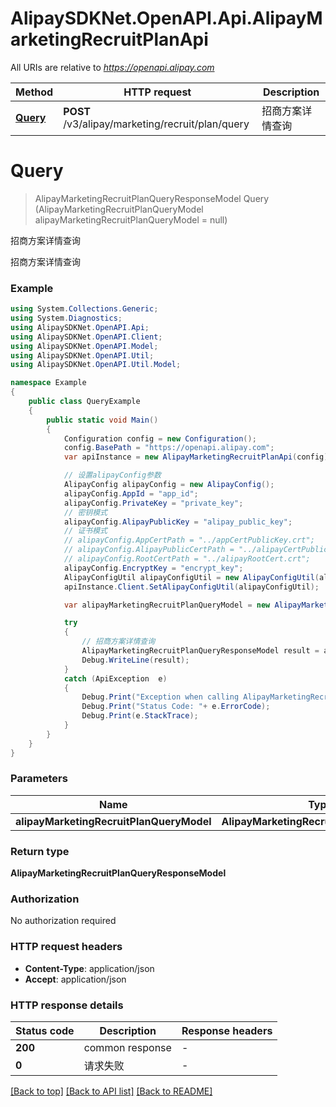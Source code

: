 # AlipaySDKNet.OpenAPI.Api.AlipayMarketingRecruitPlanApi

All URIs are relative to *https://openapi.alipay.com*

Method | HTTP request | Description
------------- | ------------- | -------------
[**Query**](AlipayMarketingRecruitPlanApi.md#query) | **POST** /v3/alipay/marketing/recruit/plan/query | 招商方案详情查询


<a name="query"></a>
# **Query**
> AlipayMarketingRecruitPlanQueryResponseModel Query (AlipayMarketingRecruitPlanQueryModel alipayMarketingRecruitPlanQueryModel = null)

招商方案详情查询

招商方案详情查询

### Example
```csharp
using System.Collections.Generic;
using System.Diagnostics;
using AlipaySDKNet.OpenAPI.Api;
using AlipaySDKNet.OpenAPI.Client;
using AlipaySDKNet.OpenAPI.Model;
using AlipaySDKNet.OpenAPI.Util;
using AlipaySDKNet.OpenAPI.Util.Model;

namespace Example
{
    public class QueryExample
    {
        public static void Main()
        {
            Configuration config = new Configuration();
            config.BasePath = "https://openapi.alipay.com";
            var apiInstance = new AlipayMarketingRecruitPlanApi(config);

            // 设置alipayConfig参数
            AlipayConfig alipayConfig = new AlipayConfig();
            alipayConfig.AppId = "app_id";
            alipayConfig.PrivateKey = "private_key";
            // 密钥模式
            alipayConfig.AlipayPublicKey = "alipay_public_key";
            // 证书模式
            // alipayConfig.AppCertPath = "../appCertPublicKey.crt";
            // alipayConfig.AlipayPublicCertPath = "../alipayCertPublicKey_RSA2.crt";
            // alipayConfig.RootCertPath = "../alipayRootCert.crt";
            alipayConfig.EncryptKey = "encrypt_key";
            AlipayConfigUtil alipayConfigUtil = new AlipayConfigUtil(alipayConfig);
            apiInstance.Client.SetAlipayConfigUtil(alipayConfigUtil);

            var alipayMarketingRecruitPlanQueryModel = new AlipayMarketingRecruitPlanQueryModel(); // AlipayMarketingRecruitPlanQueryModel |  (optional) 

            try
            {
                // 招商方案详情查询
                AlipayMarketingRecruitPlanQueryResponseModel result = apiInstance.Query(alipayMarketingRecruitPlanQueryModel);
                Debug.WriteLine(result);
            }
            catch (ApiException  e)
            {
                Debug.Print("Exception when calling AlipayMarketingRecruitPlanApi.Query: " + e.Message );
                Debug.Print("Status Code: "+ e.ErrorCode);
                Debug.Print(e.StackTrace);
            }
        }
    }
}
```

### Parameters

Name | Type | Description  | Notes
------------- | ------------- | ------------- | -------------
 **alipayMarketingRecruitPlanQueryModel** | **AlipayMarketingRecruitPlanQueryModel**|  | [optional] 

### Return type

**AlipayMarketingRecruitPlanQueryResponseModel**

### Authorization

No authorization required

### HTTP request headers

 - **Content-Type**: application/json
 - **Accept**: application/json


### HTTP response details
| Status code | Description | Response headers |
|-------------|-------------|------------------|
| **200** | common response |  -  |
| **0** | 请求失败 |  -  |

[[Back to top]](#) [[Back to API list]](../README.md#documentation-for-api-endpoints) [[Back to README]](../README.md)

